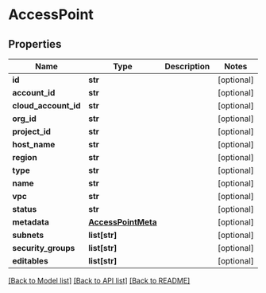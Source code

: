 # AccessPoint

## Properties
Name | Type | Description | Notes
------------ | ------------- | ------------- | -------------
**id** | **str** |  | [optional] 
**account_id** | **str** |  | [optional] 
**cloud_account_id** | **str** |  | [optional] 
**org_id** | **str** |  | [optional] 
**project_id** | **str** |  | [optional] 
**host_name** | **str** |  | [optional] 
**region** | **str** |  | [optional] 
**type** | **str** |  | [optional] 
**name** | **str** |  | [optional] 
**vpc** | **str** |  | [optional] 
**status** | **str** |  | [optional] 
**metadata** | [**AccessPointMeta**](AccessPointMeta.md) |  | [optional] 
**subnets** | **list[str]** |  | [optional] 
**security_groups** | **list[str]** |  | [optional] 
**editables** | **list[str]** |  | [optional] 

[[Back to Model list]](../README.md#documentation-for-models) [[Back to API list]](../README.md#documentation-for-api-endpoints) [[Back to README]](../README.md)

